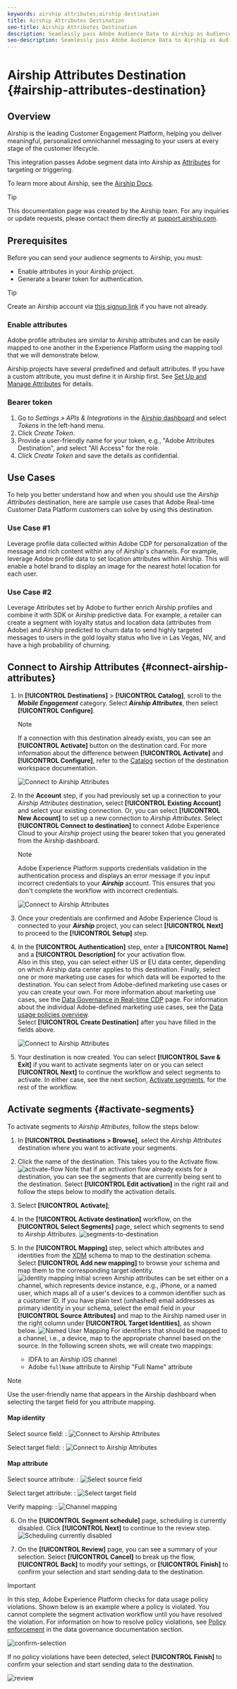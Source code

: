 ```yaml
---
keywords: airship attributes;airship destination
title: Airship Attributes Destination
seo-title: Airship Attributes Destination
description: Seamlessly pass Adobe Audience Data to Airship as Audience Attributes for targeting within Airship.
seo-description: Seamlessly pass Adobe Audience Data to Airship as Audience Attributes for targeting within Airship.
---
```


# Airship Attributes Destination {#airship-attributes-destination}



## Overview

Airship is the leading Customer Engagement Platform, helping you deliver meaningful, personalized omnichannel messaging to your users at every stage of the customer lifecycle.

This integration passes Adobe segment data into Airship as [Attributes](https://docs.airship.com/guides/audience/attributes/) for targeting or triggering.

To learn more about Airship, see the [Airship Docs](https://docs.airship.com).


>[!TIP]
>
>This documentation page was created by the Airship team. For any inquiries or update requests, please contact them directly at [support.airship.com](https://support.airship.com/).

## Prerequisites

Before you can send your audience segments to Airship, you must:

* Enable attributes in your Airship project.
* Generate a bearer token for authentication.

> [!TIP]
> Create an Airship account via [this signup link](https://go.airship.eu/accounts/register/plan/starter/) if you have not already.

### Enable attributes

Adobe profile attributes are similar to Airship attributes and can be easily mapped to one another in the Experience Platform using the mapping tool that we will demonstrate below.

Airship projects have several predefined and default attributes. If you have a custom attribute, you must define it in Airship first. See [Set Up and Manage Attributes](https://docs.airship.com/tutorials/audience/attributes/) for details.

### Bearer token

1. Go to *Settings » APIs & Integrations* in the [Airship dashboard](https://go.airship.com) and select *Tokens* in the left-hand menu.
1. Click *Create Token*.
1. Provide a user-friendly name for your token, e.g., "Adobe Attributes Destination", and select "All Access" for the role.
1. Click *Create Token* and save the details as confidential.


## Use Cases

To help you better understand how and when you should use the *Airship Attributes* destination, here are sample use cases that Adobe Real-time Customer Data Platform customers can solve by using this destination.

### Use Case #1

Leverage profile data collected within Adobe CDP for personalization of the message and rich content within any of Airship's channels. For example, leverage Adobe profile data to set location attributes within Airship. This will enable a hotel brand to display an image for the nearest hotel location for each user.

### Use Case #2

Leverage Attributes set by Adobe to further enrich Airship profiles and combine it with SDK or Airship predictive data. For example, a retailer can create a segment with loyalty status and location data (attributes from Adobe) and Airship predicted to churn data to send highly targeted messages to users in the gold loyalty status who live in Las Vegas, NV, and have a high probability of churning.

## Connect to Airship Attributes {#connect-airship-attributes}

1. In **[!UICONTROL Destinations]** > **[!UICONTROL Catalog]**, scroll to the ***Mobile Engagement*** category. Select ***Airship Attributes***, then select **[!UICONTROL Configure]**.


    >[!NOTE]
    >
    >If a connection with this destination already exists, you can see an **[!UICONTROL Activate]** button on the destination card. For more information about the difference between **[!UICONTROL Activate]** and **[!UICONTROL Configure]**, refer to the [Catalog](/help/rtcdp/destinations/destinations-workspace.md#catalog) section of the destination workspace documentation.

    ![Connect to Airship Attributes](/help/rtcdp/destinations/assets/yourdestination1.png)

2. In the **Account** step, if you had previously set up a connection to your *Airship Attributes* destination, select **[!UICONTROL Existing Account]** and select your existing connection. Or, you can select **[!UICONTROL New Account]** to set up a new connection to *Airship Attributes*. Select **[!UICONTROL Connect to destination]** to connect Adobe Experience Cloud to your *Airship* project using the bearer token that you generated from the Airship dashboard.


    >[!NOTE]
    >
    >Adobe Experience Platform supports credentials validation in the authentication process and displays an error message if you input incorrect credentials to your ***Airship*** account. This ensures that you don't complete the workflow with incorrect credentials.

    ![Connect to Airship Attributes](/help/rtcdp/destinations/assets/airship1-connect-to-airship.png)

3. Once your credentials are confirmed and Adobe Experience Cloud is connected to your ***Airship*** project, you can select **[!UICONTROL Next]** to proceed to the **[!UICONTROL Setup]** step.

4. In the **[!UICONTROL Authentication]** step, enter a **[!UICONTROL Name]** and a **[!UICONTROL Description]** for your activation flow. <br> Also in this step, you can select either US or EU data center, depending on which Airship data center applies to this destination. Finally, select one or more marketing use cases for which data will be exported to the destination. You can select from Adobe-defined marketing use cases or you can create your own. For more information about marketing use cases, see the [Data Governance in Real-time CDP](/help/rtcdp/privacy/data-governance-overview.md#destinations) page. For information about the individual Adobe-defined marketing use cases, see the [Data usage policies overview](/help/data-governance/policies/overview.md#core-actions). <br> Select **[!UICONTROL Create Destination]** after you have filled in the fields above.

    ![Connect to Airship Attributes](/help/rtcdp/destinations/assets/airship2-select-airship-domain.png)

5. Your destination is now created. You can select **[!UICONTROL Save & Exit]** if you want to activate segments later on or you can select **[!UICONTROL Next]** to continue the workflow and select segments to activate. In either case, see the next section, [Activate segments](#activate-segments), for the rest of the workflow.

## Activate segments {#activate-segments}

To activate segments to *Airship Attributes*, follow the steps below:

1. In **[!UICONTROL Destinations > Browse]**, select the *Airship Attributes* destination where you want to activate your segments.
2. Click the name of the destination. This takes you to the Activate flow.
    ![activate-flow](/help/rtcdp/destinations/assets/yourdestination3.png)
    Note that if an activation flow already exists for a destination, you can see the segments that are currently being sent to the destination. Select **[!UICONTROL Edit activation]** in the right rail and follow the steps below to modify the activation details.
3. Select **[!UICONTROL Activate]**;
4. In the **[!UICONTROL Activate destination]** workflow, on the **[!UICONTROL Select Segments]** page, select which segments to send to *Airship Attributes*.
    ![segments-to-destination](/help/rtcdp/destinations/assets/airship3-select-segments-to-export.png)
5.  In the **[!UICONTROL Mapping]** step, select which attributes and identities from the [XDM](https://docs.adobe.com/content/help/en/experience-platform/xdm/home.html) schema to map to the destination schema. Select **[!UICONTROL Add new mapping]** to browse your schema and map them to the corresponding target identity.
![identity mapping initial screen](/help/rtcdp/destinations/assets/gcm-identity-mapping.png)
   Airship attributes can be set either on a channel, which represents device instance, e.g., iPhone, or a named user, which maps all of a user's devices to a common identifier such as a customer ID. If you have plain text (unhashed) email addresses as primary identity in your schema, select the email field in your **[!UICONTROL Source Attributes]** and map to the Airship named user in the right column under **[!UICONTROL Target Identities]**, as shown below.
   ![Named User Mapping](/help/rtcdp/destinations/assets/airshiptags7-mappingoption2.png)
   For identifiers that should be mapped to a channel, i.e., a device, map to the appropriate channel based on the source. In the following screen shots, we will create two mappings:

    * IDFA to an Airship iOS channel
    * Adobe `fullName` attribute to Airship "Full Name" attribute

>[!NOTE]
>
>Use the user-friendly name that appears in the Airship dashboard when selecting the target field for you attribute mapping.

#### Map identity

Select source field:
: ![Connect to Airship Attributes](/help/rtcdp/destinations/assets/airship5-select-source-identity.png)

Select target field:
: ![Connect to Airship Attributes](/help/rtcdp/destinations/assets/airship6-select-target-identity.png)

#### Map attribute

Select source attribute:
: ![Select source field](/help/rtcdp/destinations/assets/airship7-select-source-attributes.png)

Select target attribute:
: ![Select target field](/help/rtcdp/destinations/assets/airship8-select-target-attribute.png)

Verify mapping:
: ![Channel mapping](/help/rtcdp/destinations/assets/airship9-mapping-final.png)

6. On the **[!UICONTROL Segment schedule]** page, scheduling is currently disabled. Click **[!UICONTROL Next]** to continue to the review step. ![Scheduling currently disabled](/help/rtcdp/destinations/assets/airship10-scheduling-step-is-disabled-for-now.png)

1. On the **[!UICONTROL Review]** page, you can see a summary of your selection. Select **[!UICONTROL Cancel]** to break up the flow, **[!UICONTROL Back]** to modify your settings, or **[!UICONTROL Finish]** to confirm your selection and start sending data to the destination.

>[!IMPORTANT]
>
>In this step, Adobe Experience Platform checks for data usage policy violations. Shown below is an example where a policy is violated. You cannot complete the segment activation workflow until you have resolved the violation. For information on how to resolve policy violations, see [Policy enforcement](/help/rtcdp/privacy/data-governance-overview.md#enforcement) in the data governance documentation section.

![confirm-selection](/help/rtcdp/destinations/assets/data-policy-violation.png)

If no policy violations have been detected, select **[!UICONTROL Finish]** to confirm your selection and start sending data to the destination.

![review](/help/rtcdp/destinations/assets/airship11-review-step.png)